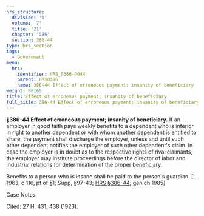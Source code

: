 ```yaml
---
hrs_structure:
  division: '1'
  volume: '7'
  title: '21'
  chapter: '386'
  section: 386-44
type: hrs_section
tags:
  - Government
menu:
  hrs:
    identifier: HRS_0386-0044
    parent: HRS0386
    name: 386-44 Effect of erroneous payment; insanity of beneficiary
weight: 80165
title: Effect of erroneous payment; insanity of beneficiary
full_title: 386-44 Effect of erroneous payment; insanity of beneficiary
---
```

**§386-44 Effect of erroneous payment; insanity of beneficiary.** If an employer in good faith pays weekly benefits to a dependent who is inferior in right to another dependent or with whom another dependent is entitled to share, the payment shall discharge the employer, unless and until such other dependent notifies the employer of such other dependent's claim. In case the employer is in doubt as to the respective rights of rival claimants, the employer may institute proceedings before the director of labor and industrial relations for determination of the proper beneficiary.

Benefits to a person who is insane shall be paid to the person's guardian. [L 1963, c 116, pt of §1; Supp, §97-43; [HRS §386-44](/title-21/chapter-386/section-386-44/); gen ch 1985]

Case Notes

Cited: 27 H. 431, 438 (1923).